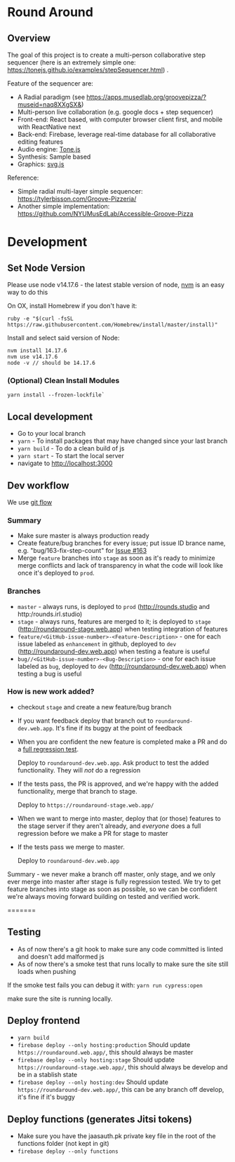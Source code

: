 
# Round Around

## Overview
The goal of this project is to create a multi-person collaborative step sequencer (here is an extremely simple one: https://tonejs.github.io/examples/stepSequencer.html) .

Feature of the sequencer are:
- A Radial paradigm (see https://apps.musedlab.org/groovepizza/?museid=naq8XXgSX&)
- Multi-person live collaboration (e.g. google docs + step sequencer)
- Front-end: React based, with computer browser client first, and mobile with ReactNative next
- Back-end: Firebase, leverage real-time database for all collaborative editing features
- Audio engine: [Tone.js](https://tonejs.github.io/#:~:text=js-,Tone.,of%20the%20Web%20Audio%20API.)
- Synthesis: Sample based
- Graphics: [svg.js](https://svgjs.com/docs/3.0/)

Reference:
- Simple radial multi-layer simple sequencer: https://tylerbisson.com/Groove-Pizzeria/
- Another simple implementation: https://github.com/NYUMusEdLab/Accessible-Groove-Pizza


# Development

## Set Node Version
Please use node v14.17.6 - the latest stable version of node, [nvm](https://tecadmin.net/install-nvm-macos-with-homebrew/) is an easy way to do this

On OX, install Homebrew if you don't have it:
```
ruby -e "$(curl -fsSL https://raw.githubusercontent.com/Homebrew/install/master/install)"
```

Install and select said version of Node:
```
nvm install 14.17.6
nvm use v14.17.6
node -v // should be 14.17.6
```

### (Optional) Clean Install Modules
```
yarn install --frozen-lockfile`
```

## Local development
- Go to your local branch
- `yarn` - To install packages that may have changed since your last branch
- `yarn build` - To do a clean build of js
- `yarn start` - To start the local server
- navigate to [http://localhost:3000](http://localhost:3000)

## Dev workflow
We use [git flow](https://www.atlassian.com/git/tutorials/comparing-workflows/gitflow-workflow#:~:text=The%20overall%20flow%20of%20Gitflow,branch%20is%20created%20from%20main&text=When%20a%20feature%20is%20complete%20it%20is%20merged%20into%20the,branch%20is%20created%20from%20main)

### Summary
- Make sure master is always production ready
- Create feature/bug branches for every issue; put issue ID brance name, e.g. "bug/163-fix-step-count" for [Issue #163](https://github.com/irllabs/roundaround/issues/163) 
- Merge `feature` branches into `stage` as soon as it's ready to minimize merge conflicts and lack of transparency in what the code will look like once it's deployed to `prod`.

### Branches
- `master` - always runs, is deployed to `prod` (http://rounds.studio and http:/rounds.irl.studio)
- `stage` - always runs, features are merged to it; is deployed to `stage` (http://roundaround-stage.web.app) when testing integration of features
- `feature/<GitHub-issue-number>-<Feature-Description>` - one for each issue labeled as `enhancement` in github, deployed to `dev` (http://roundaround-dev.web.app) when testing a feature is useful
- `bug//<GitHub-issue-number>-<Bug-Description>` - one for each issue labeled as `bug`, deployed to `dev` (http://roundaround-dev.web.app) when testing a bug is useful

### How is new work added?
- checkout `stage` and create a new feature/bug branch
- If you want feedback deploy that branch out to `roundaround-dev.web.app`. It's fine if its buggy at the point of feedback
- When you are confident the new feature is completed make a PR and do a [full regression test](https://docs.google.com/spreadsheets/d/1fn3mY7sy1YfqoeCXUstYxEqKOidWj6KFN_negDrXKeQ/edit#gid=116044031). 

    Deploy to `roundaround-dev.web.app`. Ask product to test the added functionality. They will _not_ do a regression
- If the tests pass, the PR is approved, and we're happy with the added functionality, merge that branch to stage. 

    Deploy to `https://roundaround-stage.web.app/`
- When we want to merge into master, deploy that (or those) features to the stage server if they aren't already, and _everyone_ does a full regression before we make a PR for stage to master
- If the tests pass we merge to master. 

    Deploy to `roundaround-dev.web.app`

Summary - we never make a branch off master, only stage, and we only ever merge into master after stage is fully regression tested. We try to get feature branches into stage as soon as possible, so we can be confident we're always moving forward building on tested and verified work.

=======

## Testing
- As of now there's a git hook to make sure any code committed is linted and doesn't add malformed js
- As of now there's a smoke test that runs locally to make sure the site still loads when pushing

If the smoke test fails you can debug it with:
`yarn run cypress:open`

make sure the site is running locally.

## Deploy frontend
-  `yarn build`
-  `firebase deploy --only hosting:production`
    Should update `https://roundaround.web.app/`, this should always be master
-  `firebase deploy --only hosting:stage`
    Should update `https://roundaround-stage.web.app/`, this should always be develop and be in a stablish state
-  `firebase deploy --only hosting:dev`
    Should update `https://roundaround-dev.web.app/`, this can be any branch off develop, it's fine if it's buggy
    
## Deploy functions (generates Jitsi tokens)
- Make sure you have the jaasauth.pk private key file in the root of the functions folder (not kept in git)
- `firebase deploy --only functions`
